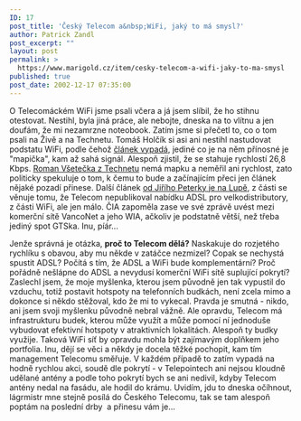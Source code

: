 ```yaml
---
ID: 17
post_title: 'Český Telecom a&nbsp;WiFi, jaký to má smysl?'
author: Patrick Zandl
post_excerpt: ""
layout: post
permalink: >
  https://www.marigold.cz/item/cesky-telecom-a-wifi-jaky-to-ma-smysl
published: true
post_date: 2002-12-17 07:35:00
---
```

<P>O Telecomáckém WiFi jsme psali včera a já jsem slíbil, že ho stihnu otestovat. Nestihl, byla jiná práce, ale nebojte, dneska na to vlítnu a jen doufám, že mi nezamrzne noteobook. Zatím jsme si přečetl to, co o tom psali na Živě a na Technetu. Tomáš Holčík si asi ani nestihl nastudovat podstatu WiFi, podle čehož <A href="http://www.zive.cz/h/Uzivatel/Ar.asp?ARI=108731&amp;CAI=2114" target=_blank>článek vypadá</A>, jediné co je na něm přínosné je "mapička", kam až sahá signál. Alespoň zjistil, že se stahuje rychlostí 26,8 Kbps. <A href="http://www.technet.cz/hw/hw_sit/CTCWifi021217.html" target=_blank>Roman Všetečka z Technetu</A> nemá mapku a neměřil ani rychlost, zato politicky spekuluje o tom, k čemu to bude a začínajícím přeci jen článek nějaké pozadí přinese. Další článek <A href="http://www.lupa.cz/clanek.php3?show=2631" target=_blank>od Jiřího Peterky je na Lupě</A>, z části se věnuje tomu, že Telecom nepublikoval nabídku ADSL pro velkodistributory, z části WiFi, ale jen málo. ČIA zapoměla zase ve své zprávě uvést mezi komerční sítě VancoNet a jeho WIA, ačkoliv je podstatně větší, než třeba jediný spot GTSka. Inu, píár...</P>
<P>Jenže správná je otázka, <STRONG>proč to Telecom dělá?</STRONG> Naskakuje do rozjetého rychlíku s obavou, aby mu někde v zatáčce nezmizel? Copak se nechystá spustit ADSL? Počítá s tím, že ADSL a WiFi bude komplementární? Proč pořádně nešlápne do ADSL a nevydusí komerční WiFi sítě suplující pokrytí? Zaslechl jsem, že moje myšlenka, kterou jsem původně jen tak vypustil do vzduchu, totiž postavit hotspoty na telefonních budkách, není zcela mimo a dokonce si někdo stěžoval, kdo že mi to vykecal. Pravda je smutná - nikdo, ani jsem svoji myšlenku původně nebral vážně. Ale opravdu, Telecom má infrastrukturu budek, kterou může využít a může pomocí ní jednoduše vybudovat efektivní hotspoty v atraktivních lokalitách. Alespoň ty budky využije. Taková WiFi síť by opravdu mohla být zajímavým doplňkem jeho portfolia. Inu, dějí se věci a někdy je docela těžké pochopit, kam tím management Telecomu směřuje. V každém případě to zatím vypadá na hodně rychlou akci, soudě dle pokrytí - v Telepointech ani nejsou kloudně udělané antény a podle toho pokrytí bych se ani nedivil, kdyby Telecom antény nedal na fasádu, ale hodil do krámu. Uvidím, jdu to dneska očíhnout, lágrmistr mne stejně posílá do Českého Telecomu, tak se tam alespoň poptám na poslední drby&#160; a přinesu vám je...</P>